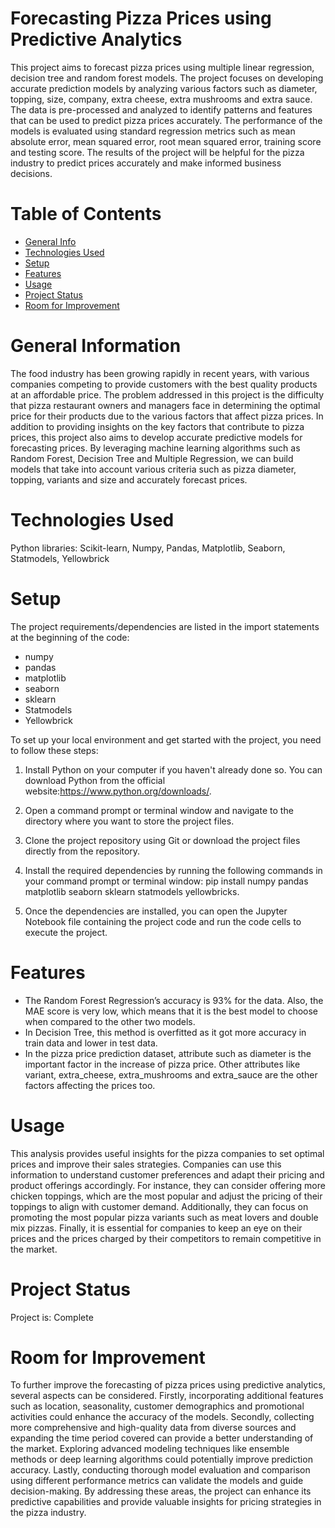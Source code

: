 # Forecasting Pizza Prices using Predictive Analytics
This project aims to forecast pizza prices using multiple linear regression, decision tree and random forest models. The project focuses on developing accurate prediction models by analyzing various factors such as diameter, topping, size, company, extra cheese, extra mushrooms and extra sauce. The data is pre-processed and analyzed to identify patterns and features that can be used to predict pizza prices accurately. The performance of the models is evaluated using standard regression metrics such as mean absolute error, mean squared error, root mean squared error, training score and testing score. The results of the project will be helpful for the pizza industry to predict prices accurately and make informed business decisions. 

# Table of Contents
-  [General Info](<#general-information>)
-  [Technologies Used](#technologies-used)
-  [Setup](#setup)
-  [Features](#features)
-  [Usage](#usage)
-  [Project Status](#project-status)
-  [Room for Improvement](#room-for-improvement)

# General Information
The food industry has been growing rapidly in recent years, with various companies competing to provide customers with the best quality products at an affordable price. The problem addressed in this project is the difficulty that pizza restaurant owners and managers face in determining the optimal price for their products due to the various factors that affect pizza prices. In addition to providing insights on the key factors that contribute to pizza prices, this project also aims to develop accurate predictive models for forecasting prices. By leveraging machine learning algorithms such as Random Forest, Decision Tree and Multiple Regression, we can build models that take into account various criteria such as pizza diameter, topping, variants and size and accurately forecast prices.

# Technologies Used
Python libraries: Scikit-learn, Numpy, Pandas, Matplotlib, Seaborn, Statmodels, Yellowbrick

# Setup
The project requirements/dependencies are listed in the import statements at the beginning of the code:
  - numpy
  - pandas
  - matplotlib
  - seaborn
  - sklearn
  - Statmodels
  - Yellowbrick

To set up your local environment and get started with the project, you need to follow these steps:

1. Install Python on your computer if you haven't already done so. You can download Python from the official website:https://www.python.org/downloads/.
   
2. Open a command prompt or terminal window and navigate to the directory where you want to store the project files.

3. Clone the project repository using Git or download the project files directly from the repository.

4. Install the required dependencies by running the following commands in your command prompt or terminal window: pip install numpy pandas matplotlib seaborn sklearn statmodels yellowbricks.

5. Once the dependencies are installed, you can open the Jupyter Notebook file containing the project code and run the code cells to execute the project.

# Features
  - The Random Forest Regression’s accuracy is 93% for the data. Also, the MAE score is very low, which means that it is the best model to choose when compared to the other two models.
  - In Decision Tree, this method is overfitted as it got more accuracy in train data and lower in test data.
  - In the pizza price prediction dataset, attribute such as diameter is the important factor in the increase of pizza price. Other attributes like variant, extra_cheese, extra_mushrooms and extra_sauce are the other factors affecting the prices too.

# Usage
This analysis provides useful insights for the pizza companies to set optimal prices and improve their sales strategies. Companies can use this information to understand customer preferences and adapt their pricing and product offerings accordingly. For instance, they can consider offering more chicken toppings, which are the most popular and adjust the pricing of their toppings to align with customer demand. Additionally, they can focus on promoting the most popular pizza variants such as meat lovers and double mix pizzas. Finally, it is essential for companies to keep an eye on their prices and the prices charged by their competitors to remain competitive in the market.

# Project Status
Project is: Complete

# Room for Improvement
To further improve the forecasting of pizza prices using predictive analytics, several aspects can be considered. Firstly, incorporating additional features such as location, seasonality, customer demographics and promotional activities could enhance the accuracy of the models. Secondly, collecting more comprehensive and high-quality data from diverse sources and expanding the time period covered can provide a better understanding of the market. Exploring advanced modeling techniques like ensemble methods or deep learning algorithms could potentially improve prediction accuracy. Lastly, conducting thorough model evaluation and comparison using different performance metrics can validate the models and guide decision-making. By addressing these areas, the project can enhance its predictive capabilities and provide valuable insights for pricing strategies in the pizza industry.
